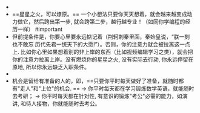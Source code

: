 -
- ==星星之火，可以燎原。== 一个小想法只要你天天想着，就会越来越变成动力做它，然后跨出第一步, 就会跨第二步，越行越专业！（如同你学编程的经历一样） #important
- 但前提条件是，你要心里要永远惦记着（荆轲刺秦里面，秦始皇说，“朕一刻也不敢忘 历代先君一统天下的大愿!”）。否则，你的注意力就会被拉离这一点上. 比如你心里如果想着别的非上岸的东西（比如视频编辑学习之类），就会把你的注意力拉离上岸。没有燃烧你的星星之火, 没有实际去行动, 你永远停留在原地, 所以你永远缺乏入职条件。
-
- 机会是留给有准备的人的，即，==只要你平时每天做好了准备，就随时都有"走人"和"上位"的机会. ==
  -> 你平时每天都在学习锻炼数学英语，就能随时去考研； 
  -> 你平时每天都在针对性, 有意识的锻炼"考公"必需的能力，如演讲, 和待人接物，你就能随时去考公。